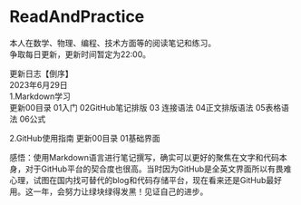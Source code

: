 # ReadAndPractice
本人在数学、物理、编程、技术方面等的阅读笔记和练习。  
争取每日更新，更新时间暂定为22:00。

更新日志【倒序】  
2023年6月29日  
1.Markdown学习   
更新00目录 01入门 02GitHub笔记排版 03 连接语法 04正文排版语法 05表格语法 06公式  

2.GitHub使用指南
更新00目录 01基础界面

感悟：使用Markdown语言进行笔记撰写，确实可以更好的聚焦在文字和代码本身，对于GitHub平台的契合度也很高。当时因为GitHub是全英文界面所以有畏难心理，试图在国内找可替代的blog和代码存储平台，现在看来还是GitHub最好用。这一年，会努力让绿块绿得发黑！见证自己的进步。
